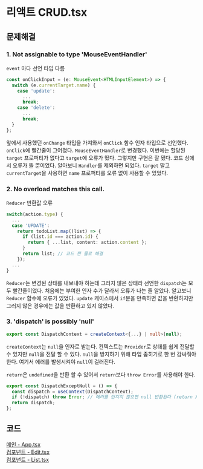 # 리액트 CRUD.tsx

## 문제해결
### 1. Not assignable to type 'MouseEventHandler<HTMLInputElement>'
`event` 마다 선언 타입 다름
```TypeScript
const onClickInput = (e: MouseEvent<HTMLInputElement>) => {
  switch (e.currentTarget.name) {
    case 'update':
      ...
      break;
    case 'delete':
      ...
      break;
  }
};
```
앞에서 사용했던 `onChange` 타입을 가져와서 `onClick` 함수 인자 타입으로 선언했다. `onClick`에 빨간줄이 그어졌다. `MouseEventHandler`로 변경했다. 이번에는 할당된 `target` 프로퍼티가 없다고 `target`에 오류가 떴다. 그렇지만 구현은 잘 됐다. 코드 상에서 오류가 뜰 뿐이었다. 알아보니 `Handler`를 제외하면 되었다. `target` 말고 `currentTarget`을 사용하면 `name` 프로퍼티를 오류 없이 사용할 수 있었다. 

### 2. No overload matches this call.
`Reducer` 반환값 오류  
``` TypeScript
switch(action.type) {
  ...
  case 'UPDATE':
    return todoList.map((list) => {
      if (list.id === action.id) {
        return { ...list, content: action.content };
      }
      return list; // 코드 한 줄로 해결
    });
  ...
}
```
`Reducer`는 변경된 상태를 내보내야 하는데 그러지 않은 상태라 선언한 `dispatch`는 모두 빨간줄이었다. 처음에는 부여한 인자 수가 달라서 오류가 나는 줄 알았다. 알고보니 `Reducer` 함수에 오류가 있었다. `update` 케이스에서 `if`문을 만족하면 값을 반환하지만 그러지 않은 경우에는 값을 반환하고 있지 않았다. 

### 3. 'dispatch' is possibly 'null'
```TypeScript
export const DispatchContext = createContext<{...} | null>(null);
```
`createContext`는 `null`을 인자로 받는다. 컨텍스트는 `Provider`로 상태를 쉽게 전달할 수 있지만 `null`을 전달 할 수 있다. `null`을 방지하기 위해 타입 좁히기로 한 번 감싸줘야 한다. 여기서 에러를 발생시켜야 `null`이 걸러진다.    

`return`은 `undefined`을 반환 할 수 있어서 `return`보다 `throw Error`를 사용해야 한다.

```TypeScript
export const DispatchExceptNull = () => {
  const dispatch = useContext(DispatchContext);
  if (!dispatch) throw Error; // 에러를 던지지 않으면 null 반환된다 (return X)
  return dispatch;
};
```

## 코드 
[메인 - App.tsx](../practice/1-2/src/App.tsx)    
[컴포넌트 - Edit.tsx](../practice/1-2/src/components/Edit.tsx)   
[컴포넌트 - List.tsx](../practice/1-2/src/components/List.tsx)   